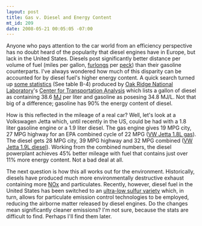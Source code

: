```yaml
--- 
layout: post
title: Gas v. Diesel and Energy Content
mt_id: 209
date: 2008-05-21 00:05:05 -07:00
---
```

Anyone who pays attention to the car world from an efficiency perspective has no doubt heard of the popularity that diesel engines have in Europe, but lack in the United States.  Diesels post significantly better distance per volume of fuel (miles per gallon, [furlongs](http://en.wikipedia.org/wiki/Furlong) per [peck](http://en.wikipedia.org/wiki/Peck)) than their gasoline counterparts.  I've always wondered how much of this disparity can be accounted for by diesel fuel's higher energy content.  A quick search turned up [some statistics](http://cta.ornl.gov/data/appendix_b.shtml) (See table B-4) produced by [Oak Ridge National Laboratory](http://en.wikipedia.org/wiki/Oak_Ridge_National_Laboratory)'s [Center for Transportation Analysis](http://cta.ornl.gov/cta/) which lists a gallon of diesel as containing 38.6 [MJ](http://en.wikipedia.org/wiki/Joule) per liter and gasoline as posesing 34.8 MJ/L.  Not that big of a difference; gasoline has 90% the energy content of diesel.

How is this reflected in the mileage of a real car?  Well, let's look at a Volkswagen Jetta which, until recently in the US, could be had with a 1.8 liter gasoline engine or a 1.9 liter diesel.  The gas engine gives 19 MPG city, 27 MPG highway for an EPA combined cycle of 22 MPG ([VW Jetta 1.8L gas](http://www.fueleconomy.gov/feg/noframes/20810.shtml)).  The diesel gets 28 MPG city, 39 MPG highway and 32 MPG combined ([VW Jetta 1.9L diesel](http://www.fueleconomy.gov/feg/noframes/20812.shtml)).  Working from the combined numbers, the diesel powerplant achieves 45% better mileage with fuel that contains just over 11% more energy content.  Not a bad deal at all.

The next question is how this all works out for the environment.  Historically, diesels have produced much more environmentally destructive exhaust containing more [NOx](http://en.wikipedia.org/wiki/Nitrogen_oxide) and particulates.  Recently, however, diesel fuel in the United States has been switched to an [ultra-low sulfur variety](http://en.wikipedia.org/wiki/Ultra-low_sulfur_diesel) which, in turn, allows for particulate emission control technologies to be employed, reducing the airborne matter released by diesel engines.  Do the changes mean significantly cleaner emissions?  I'm not sure, because the stats are difficult to find.  Perhaps I'll find them later.
